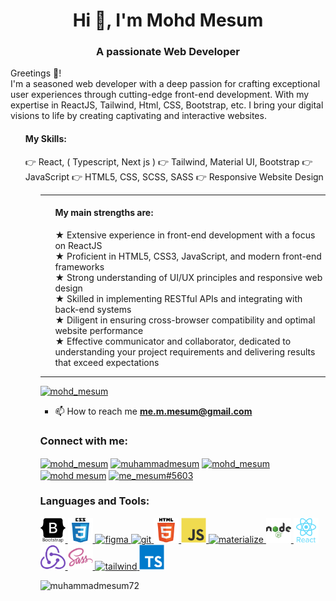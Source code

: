 <h1 align="center">Hi 👋, I'm Mohd Mesum</h1>
<h3 align="center">A passionate Web Developer</h3>

<p>Greetings 🙋! <br/>
I'm a seasoned web developer with a deep passion for crafting exceptional user experiences through cutting-edge front-end development. With my expertise in ReactJS, Tailwind, Html, CSS, Bootstrap, etc. I bring your digital visions to life by creating captivating and interactive websites.
  
   
</p>

<ul>
    <h4>My Skills: </h4>
    👉 React, ( Typescript, Next js ) 
    👉 Tailwind, Material UI, Bootstrap 
    👉 JavaScript 
    👉 HTML5, CSS, SCSS, SASS 
    👉 Responsive Website Design
  <ul/>
  
<hr />
  
<ul>
     <h4>My main strengths are:</h4>
      ★ Extensive experience in front-end development with a focus on ReactJS  <br />
      ★ Proficient in HTML5, CSS3, JavaScript, and modern front-end frameworks <br />
      ★ Strong understanding of UI/UX principles and responsive web design <br />
      ★ Skilled in implementing RESTful APIs and integrating with back-end systems <br />
      ★ Diligent in ensuring cross-browser compatibility and optimal website performance <br />
      ★ Effective communicator and collaborator, dedicated to understanding your project requirements and delivering results that exceed        expectations <br />

</ul>
  
  
<hr/>
  
  
<p align="left"> <a href="https://twitter.com/mohd_mesum" target="blank"><img src="https://img.shields.io/twitter/follow/mohd_mesum?logo=twitter&style=for-the-badge" alt="mohd_mesum" /></a> </p>

- 📫 How to reach me **me.m.mesum@gmail.com**

<h3 align="left">Connect with me:</h3>
<p align="left">
<a href="https://twitter.com/mohd_mesum" target="blank"><img align="center" src="https://raw.githubusercontent.com/rahuldkjain/github-profile-readme-generator/master/src/images/icons/Social/twitter.svg" alt="mohd_mesum" height="30" width="40" /></a>
<a href="https://fb.com/muhammadmesum" target="blank"><img align="center" src="https://raw.githubusercontent.com/rahuldkjain/github-profile-readme-generator/master/src/images/icons/Social/facebook.svg" alt="muhammadmesum" height="30" width="40" /></a>
<a href="https://instagram.com/mohd_mesum" target="blank"><img align="center" src="https://raw.githubusercontent.com/rahuldkjain/github-profile-readme-generator/master/src/images/icons/Social/instagram.svg" alt="mohd_mesum" height="30" width="40" /></a>
<a href="https://www.youtube.com/c/mohd mesum" target="blank"><img align="center" src="https://raw.githubusercontent.com/rahuldkjain/github-profile-readme-generator/master/src/images/icons/Social/youtube.svg" alt="mohd mesum" height="30" width="40" /></a>
<a href="https://discord.gg/me_mesum#5603" target="blank"><img align="center" src="https://raw.githubusercontent.com/rahuldkjain/github-profile-readme-generator/master/src/images/icons/Social/discord.svg" alt="me_mesum#5603" height="30" width="40" /></a>
</p>

<h3 align="left">Languages and Tools:</h3>
<p align="left"> <a href="https://getbootstrap.com" target="_blank" rel="noreferrer"> <img src="https://raw.githubusercontent.com/devicons/devicon/master/icons/bootstrap/bootstrap-plain-wordmark.svg" alt="bootstrap" width="40" height="40"/> </a> <a href="https://www.w3schools.com/css/" target="_blank" rel="noreferrer"> <img src="https://raw.githubusercontent.com/devicons/devicon/master/icons/css3/css3-original-wordmark.svg" alt="css3" width="40" height="40"/> </a> <a href="https://www.figma.com/" target="_blank" rel="noreferrer"> <img src="https://www.vectorlogo.zone/logos/figma/figma-icon.svg" alt="figma" width="40" height="40"/> </a> <a href="https://git-scm.com/" target="_blank" rel="noreferrer"> <img src="https://www.vectorlogo.zone/logos/git-scm/git-scm-icon.svg" alt="git" width="40" height="40"/> </a> <a href="https://www.w3.org/html/" target="_blank" rel="noreferrer"> <img src="https://raw.githubusercontent.com/devicons/devicon/master/icons/html5/html5-original-wordmark.svg" alt="html5" width="40" height="40"/> </a> <a href="https://developer.mozilla.org/en-US/docs/Web/JavaScript" target="_blank" rel="noreferrer"> <img src="https://raw.githubusercontent.com/devicons/devicon/master/icons/javascript/javascript-original.svg" alt="javascript" width="40" height="40"/> </a> <a href="https://materializecss.com/" target="_blank" rel="noreferrer"> <img src="https://raw.githubusercontent.com/prplx/svg-logos/5585531d45d294869c4eaab4d7cf2e9c167710a9/svg/materialize.svg" alt="materialize" width="40" height="40"/> </a> <a href="https://nodejs.org" target="_blank" rel="noreferrer"> <img src="https://raw.githubusercontent.com/devicons/devicon/master/icons/nodejs/nodejs-original-wordmark.svg" alt="nodejs" width="40" height="40"/> </a> <a href="https://reactjs.org/" target="_blank" rel="noreferrer"> <img src="https://raw.githubusercontent.com/devicons/devicon/master/icons/react/react-original-wordmark.svg" alt="react" width="40" height="40"/> </a> <a href="https://redux.js.org" target="_blank" rel="noreferrer"> <img src="https://raw.githubusercontent.com/devicons/devicon/master/icons/redux/redux-original.svg" alt="redux" width="40" height="40"/> </a> <a href="https://sass-lang.com" target="_blank" rel="noreferrer"> <img src="https://raw.githubusercontent.com/devicons/devicon/master/icons/sass/sass-original.svg" alt="sass" width="40" height="40"/> </a> <a href="https://tailwindcss.com/" target="_blank" rel="noreferrer"> <img src="https://www.vectorlogo.zone/logos/tailwindcss/tailwindcss-icon.svg" alt="tailwind" width="40" height="40"/> </a> <a href="https://www.typescriptlang.org/" target="_blank" rel="noreferrer"> <img src="https://raw.githubusercontent.com/devicons/devicon/master/icons/typescript/typescript-original.svg" alt="typescript" width="40" height="40"/> </a> </p>

<p><img align="left" src="https://github-readme-stats.vercel.app/api/top-langs?username=muhammadmesum72&show_icons=true&locale=en&layout=compact" alt="muhammadmesum72" /></p>
